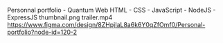 Personnal portfolio - Quantum Web
HTML  - CSS - JavaScript - NodeJS - ExpressJS
thumbnail.png
trailer.mp4
https://www.figma.com/design/8ZHpjIaL8a6k6Y0qZfOmf0/Personal-portfolio?node-id=120-2